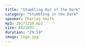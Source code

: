```yaml
---
title: "Stumbling Out of the Dark"
category: "Stumbling in the Dark"
speaker: Charles Smith
mp3: 20171210.mp3
size: 8621892
duration: "29:59"
image: logo.jpg
---
```

